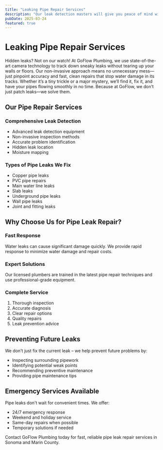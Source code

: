 ```yaml
---
title: "Leaking Pipe Repair Services"
description: "Our leak detection masters will give you peace of mind with upfront pricing when repairing your leaking pipe."
pubDate: 2025-03-24
featured: true
---
```


# Leaking Pipe Repair Services

Hidden leaks? Not on our watch! At GoFlow Plumbing, we use state-of-the-art camera technology to track down sneaky leaks without tearing up your walls or floors. Our non-invasive approach means no unnecessary mess—just pinpoint accuracy and fast, clean repairs that stop water damage in its tracks. Whether it’s a tiny trickle or a major mystery, we’ll find it, fix it, and have your pipes flowing smoothly in no time. Because at GoFlow, we don’t just patch leaks—we solve them.

## Our Pipe Repair Services

### Comprehensive Leak Detection
- Advanced leak detection equipment
- Non-invasive inspection methods
- Accurate problem identification
- Hidden leak location
- Moisture mapping

### Types of Pipe Leaks We Fix
- Copper pipe leaks
- PVC pipe repairs
- Main water line leaks
- Slab leaks
- Underground pipe leaks
- Wall pipe leaks
- Joint and fitting leaks

## Why Choose Us for Pipe Leak Repair?

### Fast Response
Water leaks can cause significant damage quickly. We provide rapid response to minimize water damage and repair costs.

### Expert Solutions
Our licensed plumbers are trained in the latest pipe repair techniques and use professional-grade equipment.

### Complete Service
1. Thorough inspection
2. Accurate diagnosis
3. Clear repair options
4. Quality repairs
5. Leak prevention advice

## Preventing Future Leaks

We don't just fix the current leak – we help prevent future problems by:
- Inspecting surrounding pipework
- Identifying potential weak points
- Recommending preventive maintenance
- Providing pipe maintenance tips

## Emergency Services Available

Pipe leaks don't wait for convenient times. We offer:
- 24/7 emergency response
- Weekend and holiday service
- Same-day repairs when possible
- Temporary solutions if needed

Contact GoFlow Plumbing today for fast, reliable pipe leak repair services in Sonoma and Marin County.
